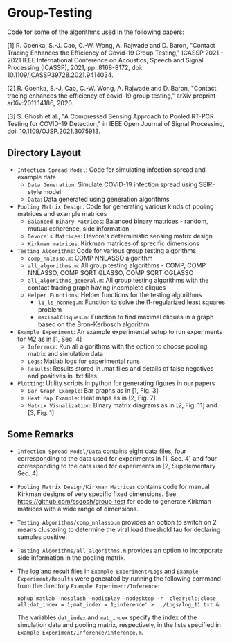 # Group-Testing

Code for some of the algorithms used in the following papers:

[1] R. Goenka, S.-J. Cao, C.-W. Wong, A. Rajwade and D. Baron, "Contact Tracing Enhances the Efficiency of Covid-19 Group Testing," ICASSP 2021 - 2021 IEEE International Conference on Acoustics, Speech and Signal Processing (ICASSP), 2021, pp. 8168-8172, doi: 10.1109/ICASSP39728.2021.9414034.

[2] R. Goenka, S.-J. Cao, C.-W. Wong, A. Rajwade and D. Baron, "Contact tracing enhances the efficiency of covid-19 group testing," arXiv preprint arXiv:2011.14186, 2020.

[3] S. Ghosh et al., "A Compressed Sensing Approach to Pooled RT-PCR Testing for COVID-19 Detection," in IEEE Open Journal of Signal Processing, doi: 10.1109/OJSP.2021.3075913.

## Directory Layout

* `Infection Spread Model`: Code for simulating infection spread and example data 
  * `Data Generation`: Simulate COVID-19 infection spread using SEIR-style model
  * `Data`: Data generated using generation algorithms
* `Pooling Matrix Design`: Code for generating various kinds of pooling matrices and example matrices
  * `Balanced Binary Matrices`: Balanced binary matrices - random, mutual coherence, side information
  * `Devore's Matrices`: Devore's deterministic sensing matrix design
  * `Kirkman matrices`: Kirkman matrices of sprecific dimensions
* `Testing Algorithms`: Code for various group testing algorithms
  * `comp_nnlasso.m`: COMP NNLASSO algorithm
  * `all_algorithms.m`: All group testing algorithms - COMP, COMP NNLASSO, COMP SQRT GLASSO, COMP SQRT OGLASSO
  * `all_algorithms_general.m`: All group testing algorithms with the contact tracing graph having incomplete cliques
  * `Helper Functions`: Helper functions for the testing algorithms
    * `l1_ls_nonneg.m`: Function to solve the l1-regularized least squares problem
    * `maximalCliques.m`: Function to find maximal cliques in a graph based on the Bron-Kerbosch algorithm
* `Example Experiment`: An example experimental setup to run experiments for M2 as in [1, Sec. 4]
  * `Inference`: Run all algorithms with the option to choose pooling matrix and simulation data 
  * `Logs`: Matlab logs for experimental runs
  * `Results`: Results stored in .mat files and details of false negatives and positives in .txt files
* `Plotting`: Utility scripts in python for generating figures in our papers
  * `Bar Graph Example`: Bar graphs as in [1, Fig. 3]
  * `Heat Map Example`: Heat maps as in [2, Fig. 7]
  * `Matrix Visualization`: Binary matrix diagrams as in [2, Fig. 11] and [3, Fig. 1]

## Some Remarks

* `Infection Spread Model/Data` contains eight data files, four corresponding to the data used for experiments in [1, Sec. 4] and four corresponding to the data used for experiments in [2, Supplementary Sec. 4].
* `Pooling Matrix Design/Kirkman Matrices` contains code for manual Kirkman designs of very specific fixed dimensions. See https://github.com/ssgosh/group-test for code to generate Kirkman matrices with a wide range of dimensions.
* `Testing Algorithms/comp_nnlasso.m` provides an option to switch on 2-means clustering to determine the viral load threshold tau for declaring samples positive.
* `Testing Algorithms/all_algorithms.m` provides an option to incorporate side information in the pooling matrix.
* The log and result files in `Example Experiment/Logs` and `Example Experiment/Results` were generated by running the following command from the directory `Example Experiment/Inference`:

    ```
    nohup matlab -nosplash -nodisplay -nodesktop -r 'clear;clc;close all;dat_index = 1;mat_index = 1;inference' > ../Logs/log_11.txt &
    ```
    The variables `dat_index` and `mat_index` specify the index of the simulation data and pooling matrix, respectively, in the lists specified in `Example Experiment/Inference/inference.m`.
